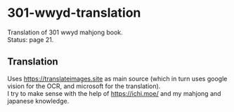 # 301-wwyd-translation
Translation of 301 wwyd mahjong book.  
Status: page 21.  
## Translation
Uses https://translateimages.site as main source (which in turn uses google vision for the OCR, and microsoft for the translation).  
I try to make sense with the help of https://ichi.moe/ and my mahjong and japanese knowledge.

